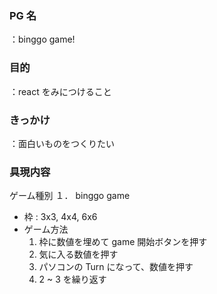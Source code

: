 ### PG 名

：binggo game!

### 目的

：react をみにつけること

### きっかけ

：面白いものをつくりたい

### 具現内容

ゲーム種別
１． binggo game

- 枠 : 3x3, 4x4, 6x6
- ゲーム方法
  1. 枠に数値を埋めて game 開始ボタンを押す
  2. 気に入る数値を押す
  3. パソコンの Turn になって、数値を押す
  4. 2 ~ 3 を繰り返す
